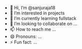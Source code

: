 - 👋 Hi, I’m @sanjuraja18
- 👀 I’m interested in projects 
- 🌱 I’m currently learning fullstack 
- 💞️ I’m looking to collaborate on ...
- 📫 How to reach me ...
- 😄 Pronouns: ...
- ⚡ Fun fact: ...

<!---
sanjuraja18/sanjuraja18 is a ✨ special ✨ repository because its `README.md` (this file) appears on your GitHub profile.
You can click the Preview link to take a look at your changes.
--->
